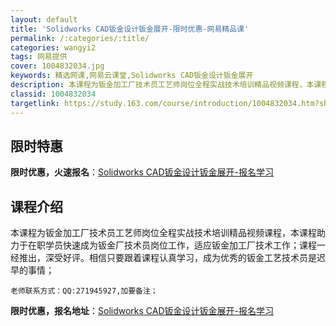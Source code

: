 ```yaml
---
layout: default
title: 'Solidworks CAD钣金设计钣金展开-限时优惠-网易精品课'
permalink: /:categories/:title/
categories: wangyi2
tags: 网易提供
cover: 1004832034.jpg
keywords: 精选网课,网易云课堂,Solidworks CAD钣金设计钣金展开
description: 本课程为钣金加工厂技术员工艺师岗位全程实战技术培训精品视频课程，本课程助力于在职学员快速成为钣金厂技术员岗位工作，适应钣
classid: 1004832034
targetlink: https://study.163.com/course/introduction/1004832034.htm?share=1&shareId=1025206652&utm_campaign=share&utm_medium=iphoneShare&utm_source=&utm_u=1025206652
---
```


## 限时特惠

**限时优惠，火速报名**：[Solidworks CAD钣金设计钣金展开-报名学习](https://study.163.com/course/introduction/1004832034.htm?share=1&shareId=1025206652&utm_campaign=share&utm_medium=iphoneShare&utm_source=&utm_u=1025206652)

## 课程介绍

本课程为钣金加工厂技术员工艺师岗位全程实战技术培训精品视频课程，本课程助力于在职学员快速成为钣金厂技术员岗位工作，适应钣金加工厂技术工作；课程一经推出，深受好评。相信只要跟着课程认真学习，成为优秀的钣金工艺技术员是迟早的事情；

    老师联系方式：QQ:271945927,加要备注；

**限时优惠，报名地址**：[Solidworks CAD钣金设计钣金展开-报名学习](https://study.163.com/course/introduction/1004832034.htm?share=1&shareId=1025206652&utm_campaign=share&utm_medium=iphoneShare&utm_source=&utm_u=1025206652)

